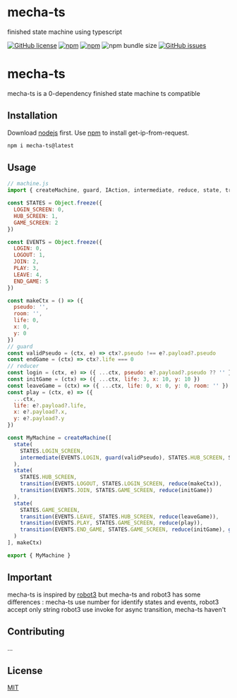 # mecha-ts
finished state machine using typescript

[![GitHub license](https://img.shields.io/github/license/benevolarX/mecha-ts?style=for-the-badge)](https://github.com/benevolarX/mecha-ts/blob/main/LICENSE)
[![npm](https://img.shields.io/npm/v/mecha-ts?style=for-the-badge)](https://www.npmjs.com/package/mecha-ts)
[![npm](https://img.shields.io/npm/dw/mecha-ts?style=for-the-badge)](https://www.npmjs.com/package/mecha-ts)
![npm bundle size](https://img.shields.io/bundlephobia/min/mecha-ts?style=for-the-badge)
[![GitHub issues](https://img.shields.io/github/issues/benevolarX/mecha-ts?style=for-the-badge)](https://github.com/benevolarX/mecha-ts/issues)
# mecha-ts
mecha-ts is a 0-dependency finished state machine ts compatible
## Installation
Download [nodejs](https://nodejs.org/) first.
Use [npm](https://www.npmjs.com/package/npm) to install get-ip-from-request.
```bash
npm i mecha-ts@latest
```
## Usage
```js
// machine.js
import { createMachine, guard, IAction, intermediate, reduce, state, transition } from "mecha-ts"

const STATES = Object.freeze({
  LOGIN_SCREEN: 0,
  HUB_SCREEN: 1,
  GAME_SCREEN: 2
})

const EVENTS = Object.freeze({
  LOGIN: 0,
  LOGOUT: 1,
  JOIN: 2,
  PLAY: 3,
  LEAVE: 4,
  END_GAME: 5
})

const makeCtx = () => ({
  pseudo: '',
  room: '',
  life: 0,
  x: 0,
  y: 0
})
// guard
const validPseudo = (ctx, e) => ctx?.pseudo !== e?.payload?.pseudo
const endGame = (ctx) => ctx?.life === 0
// reducer
const login = (ctx, e) => ({ ...ctx, pseudo: e?.payload?.pseudo ?? '' })
const initGame = (ctx) => ({ ...ctx, life: 3, x: 10, y: 10 })
const leaveGame = (ctx) => ({ ...ctx, life: 0, x: 0, y: 0, room: '' })
const play = (ctx, e) => ({
  ...ctx,
  life: e?.payload?.life,
  x: e?.payload?.x,
  y: e?.payload?.y
})

const MyMachine = createMachine([
  state(
    STATES.LOGIN_SCREEN,
    intermediate(EVENTS.LOGIN, guard(validPseudo), STATES.HUB_SCREEN, STATES.LOGIN_SCREEN, reduce(login))
  ),
  state(
    STATES.HUB_SCREEN,
    transition(EVENTS.LOGOUT, STATES.LOGIN_SCREEN, reduce(makeCtx)),
    transition(EVENTS.JOIN, STATES.GAME_SCREEN, reduce(initGame))
  ),
  state(
    STATES.GAME_SCREEN,
    transition(EVENTS.LEAVE, STATES.HUB_SCREEN, reduce(leaveGame)),
    transition(EVENTS.PLAY, STATES.GAME_SCREEN, reduce(play)),
    transition(EVENTS.END_GAME, STATES.GAME_SCREEN, reduce(initGame), guard(endGame))
  )
], makeCtx)

export { MyMachine }

```
## Important
mecha-ts is inspired by [robot3](https://github.com/matthewp/robot) 
but mecha-ts and robot3 has some differences : 
mecha-ts use number for identify states and events, robot3 accept only string
robot3 use invoke for async transition, mecha-ts haven't
## Contributing
...
## License
[MIT](https://github.com/benevolarX/get-ip-from-request/blob/main/LICENSE)